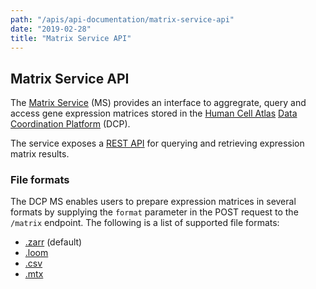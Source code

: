 ```yaml
---
path: "/apis/api-documentation/matrix-service-api"
date: "2019-02-28"
title: "Matrix Service API"
---
```


## Matrix Service API

The [Matrix Service](https://github.com/HumanCellAtlas/matrix-service) (MS) provides an interface to aggregrate, query and access gene expression matrices stored in the
[Human Cell Atlas](/) [Data Coordination
Platform](https://www.humancellatlas.org/data-sharing) (DCP). 
 
The service exposes a [REST API](https://matrix.staging.data.humancellatlas.org) for querying and retrieving
expression matrix results.

### File formats

The DCP MS enables users to prepare expression matrices in several formats by supplying the `format` parameter in the
POST request to the `/matrix` endpoint. The following is a list of supported file formats:

- [.zarr](https://zarr.readthedocs.io/en/stable/) (default)
- [.loom](http://loompy.org/)
- [.csv](https://en.wikipedia.org/wiki/Comma-separated_values)
- [.mtx](https://math.nist.gov/MatrixMarket/formats.html)
